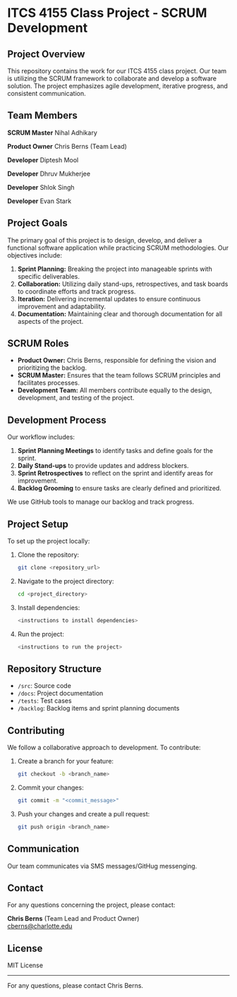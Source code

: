 # ITCS 4155 Class Project - SCRUM Development

## Project Overview
This repository contains the work for our ITCS 4155 class project. Our team is utilizing the SCRUM framework to collaborate and develop a software solution. The project emphasizes agile development, iterative progress, and consistent communication.

## Team Members
**SCRUM Master** Nihal Adhikary

**Product Owner** Chris Berns (Team Lead)

**Developer** Diptesh Mool

**Developer** Dhruv Mukherjee

**Developer** Shlok Singh

**Developer** Evan Stark

## Project Goals
The primary goal of this project is to design, develop, and deliver a functional software application while practicing SCRUM methodologies. Our objectives include:

1. **Sprint Planning:** Breaking the project into manageable sprints with specific deliverables.
2. **Collaboration:** Utilizing daily stand-ups, retrospectives, and task boards to coordinate efforts and track progress.
3. **Iteration:** Delivering incremental updates to ensure continuous improvement and adaptability.
4. **Documentation:** Maintaining clear and thorough documentation for all aspects of the project.

## SCRUM Roles
- **Product Owner:** Chris Berns, responsible for defining the vision and prioritizing the backlog.
- **SCRUM Master:** Ensures that the team follows SCRUM principles and facilitates processes.
- **Development Team:** All members contribute equally to the design, development, and testing of the project.

## Development Process
Our workflow includes:

1. **Sprint Planning Meetings** to identify tasks and define goals for the sprint.
2. **Daily Stand-ups** to provide updates and address blockers.
3. **Sprint Retrospectives** to reflect on the sprint and identify areas for improvement.
4. **Backlog Grooming** to ensure tasks are clearly defined and prioritized.

We use GitHub tools to manage our backlog and track progress.

## Project Setup
To set up the project locally:

1. Clone the repository:
   ```bash
   git clone <repository_url>
   ```

2. Navigate to the project directory:
   ```bash
   cd <project_directory>
   ```

3. Install dependencies:
   ```bash
   <instructions to install dependencies>
   ```

4. Run the project:
   ```bash
   <instructions to run the project>
   ```

## Repository Structure
- `/src`: Source code
- `/docs`: Project documentation
- `/tests`: Test cases
- `/backlog`: Backlog items and sprint planning documents

## Contributing
We follow a collaborative approach to development. To contribute:

1. Create a branch for your feature:
   ```bash
   git checkout -b <branch_name>
   ```

2. Commit your changes:
   ```bash
   git commit -m "<commit_message>"
   ```

3. Push your changes and create a pull request:
   ```bash
   git push origin <branch_name>
   ```

## Communication
Our team communicates via SMS messages/GitHug messenging.

## Contact
For any questions concerning the project, please contact:

**Chris Berns** (Team Lead and Product Owner)  
cberns@charlotte.edu

## License
MIT License

---

For any questions, please contact Chris Berns.
